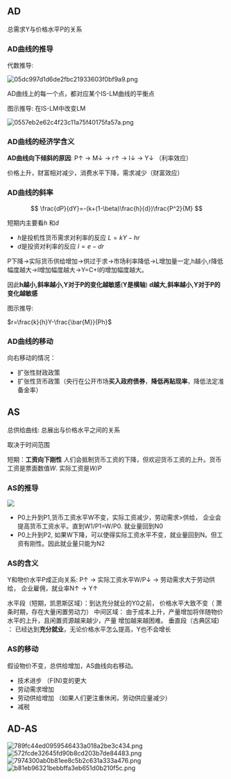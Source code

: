 ## AD

总需求Y与价格水平P的关系



### AD曲线的推导

代数推导:

![05dc997d1d6de2fbc21933603f0bf9a9.png](../../_resources/05dc997d1d6de2fbc21933603f0bf9a9.png)

AD曲线上的每一个点，都对应某个IS-LM曲线的平衡点

图示推导: 在IS-LM中改变LM

![0557eb2e62c4f23c11a75f40175fa57a.png](../../_resources/0557eb2e62c4f23c11a75f40175fa57a.png)

### AD曲线的经济学含义

**AD曲线向下倾斜的原因**:  P↑ ->  M↓   ->  r↑ -> I↓ -> Y↓
（利率效应）

价格上升，财富相对减少，消费水平下降，需求减少（财富效应）

### AD曲线的斜率



$$
\frac{dP}{dY}=-(k+(1-\beta)\frac{h}{d})\frac{P^2}{M}
$$



短期内主要看$h$ 和$d$

- $h$是投机性货币需求对利率的反应 $L=kY-hr$
- $d$是投资对利率的反应 $I=e-dr$

P下降->实际货币供给增加->供过于求->市场利率降低->L增加量一定,h越小,r降低幅度越大->I增加幅度越大->Y=C+I的增加幅度越大。

因此**h越小,斜率越小,Y对于P的变化越敏感**(**Y是横轴**)  **d越大,斜率越小,Y对于P的变化越敏感**  

图示推导: 

$r=\frac{k}{h}Y-\frac{\bar{M}}{Ph}$

### AD曲线的移动

向右移动的情况：
- 扩张性财政政策
- 扩张性货币政策（央行在公开市场**买入政府债券**，**降低再贴现率**，降低法定准备金率）


## AS

总供给曲线: 总展出与价格水平之间的关系

取决于时间范围 

短期：**工资向下刚性**  人们会抵制货币工资的下降，但欢迎货币工资的上升。货币工资是票面数值$W$. 实际工资是$W/P$

### AS的推导

![](../../_resources/2b3f0eadeb7341db8faf4c08d8a8fc2b.jpg)

- P0上升到P1,货币工资水平W不变，实际工资减少，劳动需求>供给， 企业会提高货币工资水平。直到W1/P1=W/P0. 就业量回到N0
- P0上升到P2, 如果W下降，可以使得实际工资水平不变，就业量回到N。但工资有刚性。因此就业量只能为N2

### AS的含义

Y和物价水平P成正向关系: P↑ -> 实际工资水平W/P↓ ->  劳动需求大于劳动供给， 企业雇佣，就业率N↑ -> Y↑

水平段（短期，凯恩斯区域）：到达充分就业的Y0之前， 价格水平大致不变（ 萧条时期，存在大量闲置劳动力）
中间区域： 由于成本上升，产量增加将伴随物价水平的上升，且闲置资源越来越少，产量 增加越来越困难。
垂直段（古典区域) ：  已经达到**充分就业**，无论价格水平怎么提高，Y也不会增长 

### AS的移动

假设物价不变，总供给增加，AS曲线向右移动。

- 技术进步  （F(N)变的更大
- 劳动需求增加
- 劳动供给增加   （如果人们更注重休闲，劳动供应量减少）
- 减税

## AD-AS

![789fc44ed0959546433a018a2be3c434.png](../../_resources/789fc44ed0959546433a018a2be3c434.png)
![572fcde32645fd90b8cd203b7de84483.png](../../_resources/572fcde32645fd90b8cd203b7de84483.png)
![7974300ab0b81ee8c5b2c631a333a476.png](../../_resources/7974300ab0b81ee8c5b2c631a333a476.png)
![b81eb96321bebbffa3eb651d0b210f5c.png](../../_resources/b81eb96321bebbffa3eb651d0b210f5c.png)